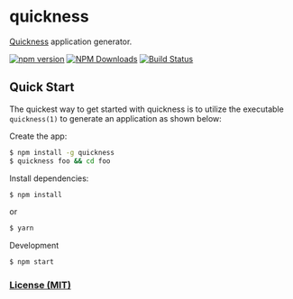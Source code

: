 # quickness

[Quickness](https://github.com/danielrohers/quickness-bootstrap) application generator.

[![npm version](https://img.shields.io/npm/v/quickness.svg)](https://badge.fury.io/js/quickness)
[![NPM Downloads](https://img.shields.io/npm/dm/quickness.svg?style=flat)](https://www.npmjs.org/package/quickness)
[![Build Status](https://img.shields.io/travis/danielrohers/quickness.svg?style=flat)](https://travis-ci.org/danielrohers/quickness)

## Quick Start

The quickest way to get started with quickness is to utilize the executable `quickness(1)` to generate an application as shown below:

Create the app:
```bash
$ npm install -g quickness
$ quickness foo && cd foo
```

Install dependencies:
```bash
$ npm install
```
or
```bash
$ yarn
```

Development
```bash
$ npm start
```

### [License (MIT)](LICENSE)
